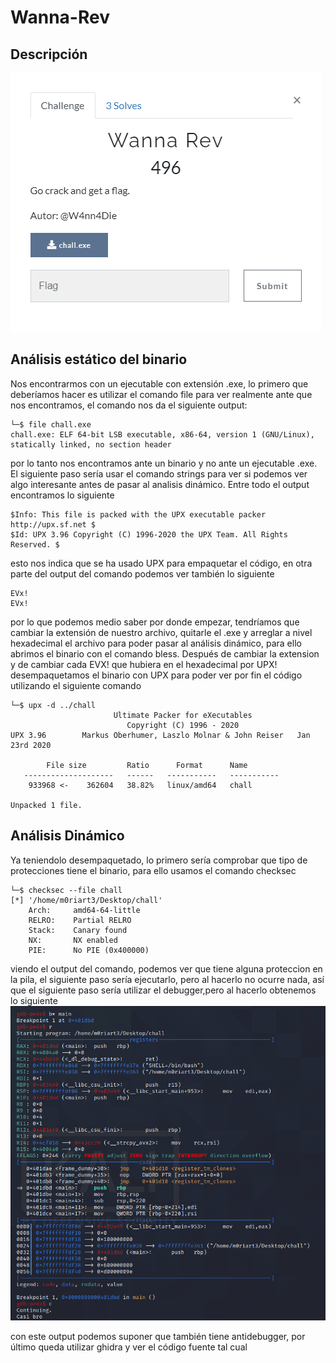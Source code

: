 # Wanna-Rev
## Descripción
![Descripcion](https://github.com/m0riart3/Wanna-Rev/blob/main/Descripcion.PNG)


## Análisis estático del binario

Nos encontrarmos con un ejecutable con extensión .exe, lo primero que deberíamos hacer es utilizar el comando file para ver realmente ante que nos encontramos, el comando nos da el siguiente output:
  ```m0riart3㉿kali)-[~/Desktop]
└─$ file chall.exe 
chall.exe: ELF 64-bit LSB executable, x86-64, version 1 (GNU/Linux), statically linked, no section header
```
por lo tanto nos encontramos ante un binario y no ante un ejecutable .exe. El siguiente paso sería usar el comando strings para ver si podemos ver algo interesante antes de pasar al analisis dinámico. Entre todo el output encontramos lo siguiente
```PROT_EXEC|PROT_WRITE failed.
$Info: This file is packed with the UPX executable packer http://upx.sf.net $
$Id: UPX 3.96 Copyright (C) 1996-2020 the UPX Team. All Rights Reserved. $
```
esto nos indica que se ha usado UPX para empaquetar el código, en otra parte del output del comando podemos ver también lo siguiente
```
EVx!
EVx!
```
por lo que podemos medio saber por donde empezar, tendríamos que cambiar la extensión de nuestro archivo, quitarle el .exe y arreglar a nivel hexadecimal el archivo para poder pasar al análisis dinámico, para ello abrimos el binario con el comando bless. Después de cambiar la extension y de cambiar cada EVX! que hubiera en el hexadecimal por UPX! desempaquetamos el binario con UPX para poder ver por fin el código utilizando el siguiente comando
```(m0riart3㉿kali)-[~/Desktop/upx-3.96-arm64_linux]
└─$ upx -d ../chall
                       Ultimate Packer for eXecutables
                          Copyright (C) 1996 - 2020
UPX 3.96        Markus Oberhumer, Laszlo Molnar & John Reiser   Jan 23rd 2020

        File size         Ratio      Format      Name
   --------------------   ------   -----------   -----------
    933968 <-    362604   38.82%   linux/amd64   chall

Unpacked 1 file.
```
## Análisis Dinámico
Ya teniendolo desempaquetado, lo primero sería comprobar que tipo de protecciones tiene el binario, para ello usamos el comando checksec
```(m0riart3㉿kali)-[~/Desktop]
└─$ checksec --file chall
[*] '/home/m0riart3/Desktop/chall'
    Arch:     amd64-64-little
    RELRO:    Partial RELRO
    Stack:    Canary found
    NX:       NX enabled
    PIE:      No PIE (0x400000)
```
viendo el output del comando, podemos ver que tiene alguna proteccion en la pila, el siguiente paso sería ejecutarlo, pero al hacerlo no ocurre nada, así que el siguiente paso sería utilizar el debugger,pero al hacerlo obtenemos lo siguiente
![gdb](https://github.com/m0riart3/Wanna-Rev/blob/main/gdb.PNG)

con este output podemos suponer que también tiene antidebugger, por último queda utilizar ghidra y ver el código fuente tal cual
